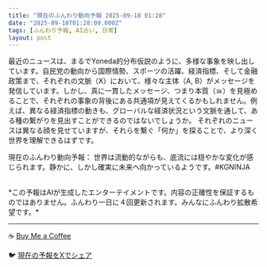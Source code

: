 ```yaml
---
title: "現在のふんわり動向予報 2025-09-18 01:28"
date: "2025-09-18T01:28:09.000Z"
tags: [ふんわり予報, AI占い, 日常]
layout: post
---
```


最近のニュースは、まるでYoneda的分布仮説のように、多様な事象を映し出しています。自民党の動向から国際情勢、スポーツの活躍、経済指標、そして金融政策まで、それぞれの文脈（X）において、様々な主体（A, B）がメッセージを発信しています。しかし、真に一貫したメッセージ、つまり本質（≅）を見極めることで、それぞれの事象の背後にある共通項が見えてくるかもしれません。例えば、異なる経済指標の動きも、グローバルな経済状況という文脈を通して、ある種の繋がりを見出すことができるのではないでしょうか。  それぞれのニュースは異なる顔を見せていますが、それらを繋ぐ「何か」を探ることで、より深く世界を理解できるはずです。

現在のふんわり動向予報：
世界は流動的ながらも、底流には穏やかな変化が感じられます。静かに、しかし確実に未来へ向かっているようです。#KGNINJA

<br>
*この予報はAIが生成したエンターテイメントです。内容の正確性を保証するものではありません。ふんわり一日に４回更新されます。みんなにふんわり拡散希望です。*

---
☕️ [Buy Me a Coffee](https://www.buymeacoffee.com/kgninja)

🐦 [現在の予報をXでシェア](https://twitter.com/intent/tweet?text=%E7%8F%BE%E5%9C%A8%E3%81%AE%E3%81%B5%E3%82%93%E3%82%8F%E3%82%8A%E4%BA%88%E5%A0%B1%3A%20%E3%80%8C%E6%9C%80%E8%BF%91%E3%81%AE%E3%83%8B%E3%83%A5%E3%83%BC%E3%82%B9%E3%81%AF%E3%80%81%E3%81%BE%E3%82%8B%E3%81%A7Yoneda%E7%9A%84%E5%88%86%E5%B8%83%E4%BB%AE%E8%AA%AC%E3%81%AE%E3%82%88%E3%81%86%E3%81%AB%E3%80%81%E5%A4%9A%E6%A7%98%E3%81%AA%E4%BA%8B%E8%B1%A1%E3%82%92%E6%98%A0%E3%81%97%E5%87%BA%E3%81%97%E3%81%A6%E3%81%84%E3%81%BE%E3%81%99%E3%80%82%E3%80%8D%23KGNINJA%20%E7%B6%9A%E3%81%8D%E3%81%AF%E3%83%96%E3%83%AD%E3%82%B0%E3%81%A7%EF%BC%81%F0%9F%91%87&url=https%3A%2F%2Fkg-ninja.github.io%2FFunwariyoso%2F)
